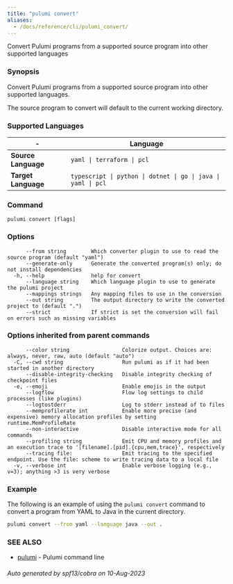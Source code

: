 ```yaml
---
title: "pulumi convert"
aliases:
  - /docs/reference/cli/pulumi_convert/
---
```




Convert Pulumi programs from a supported source program into other supported languages

### Synopsis

Convert Pulumi programs from a supported source program into other supported languages.

The source program to convert will default to the current working directory.

### Supported Languages
| - | Language |
|--------------|-------------|
| **Source Language** | `yaml \| terraform \| pcl` |
| **Target Language** | `typescript \| python \| dotnet \| go \| java \| yaml \| pcl` |

### Command

```
pulumi convert [flags]
```

### Options

```
      --from string        Which converter plugin to use to read the source program (default "yaml")
      --generate-only      Generate the converted program(s) only; do not install dependencies
  -h, --help               help for convert
      --language string    Which language plugin to use to generate the pulumi project
      --mappings strings   Any mapping files to use in the conversion
      --out string         The output directory to write the converted project to (default ".")
      --strict             If strict is set the conversion will fail on errors such as missing variables
```

### Options inherited from parent commands

```
      --color string                 Colorize output. Choices are: always, never, raw, auto (default "auto")
  -C, --cwd string                   Run pulumi as if it had been started in another directory
      --disable-integrity-checking   Disable integrity checking of checkpoint files
  -e, --emoji                        Enable emojis in the output
      --logflow                      Flow log settings to child processes (like plugins)
      --logtostderr                  Log to stderr instead of to files
      --memprofilerate int           Enable more precise (and expensive) memory allocation profiles by setting runtime.MemProfileRate
      --non-interactive              Disable interactive mode for all commands
      --profiling string             Emit CPU and memory profiles and an execution trace to '[filename].[pid].{cpu,mem,trace}', respectively
      --tracing file:                Emit tracing to the specified endpoint. Use the file: scheme to write tracing data to a local file
  -v, --verbose int                  Enable verbose logging (e.g., v=3); anything >3 is very verbose
```

### Example

The following is an example of using the `pulumi convert` command to convert a program from YAML to Java in the current directory.

```bash
pulumi convert --from yaml --language java --out .
```

### SEE ALSO

* [pulumi](/docs/cli/commands/pulumi/)	 - Pulumi command line

###### Auto generated by spf13/cobra on 10-Aug-2023
